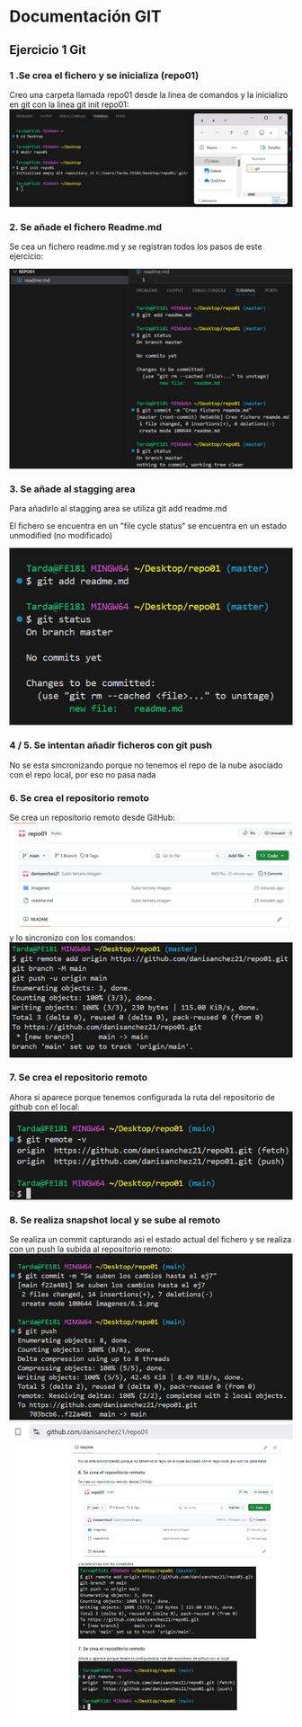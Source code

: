# Documentación GIT
## Ejercicio 1 Git


### 1 .Se crea el fichero y se inicializa (repo01) 
Creo una carpeta llamada repo01 desde
la linea de comandos y la inicializo en 
git con la linea git init repo01:
![alt text](/imagenes/1.png)

### 2. Se añade el fichero Readme.md
Se cea un fichero readme.md y se registran todos
los pasos de este ejercicio:

![alt text](/imagenes/3.png)

### 3. Se añade al stagging area
Para añadirlo al stagging area 
se utiliza git add readme.md

El fichero se encuentra en un "file cycle status" 
se encuentra en un estado unmodified (no modificado)

![alt text](/imagenes/2.png) 

### 4 / 5. Se intentan añadir ficheros con git push
No se esta sincronizando porque no
tenemos el repo de la nube asociado con el
repo local, por eso no pasa nada

### 6. Se crea el repositorio remoto
Se crea un repositorio remoto desde
GitHub:
![alt text](/imagenes/7.png)
y lo sincronizo con los comandos:
![alt text](/imagenes/6.1.png)

### 7. Se crea el repositorio remoto
Ahora si aparece porque tenemos configurada
la ruta del repositorio de github con el local: 
![alt text](/imagenes/6.png) 

### 8. Se realiza snapshot local y se sube al remoto
Se realiza un commit capturando asi el estado
actual del fichero y se realiza con un push la subida
al repositorio remoto:
![alt text](/imagenes/8.png) 
![alt text](/imagenes/9.png) 


